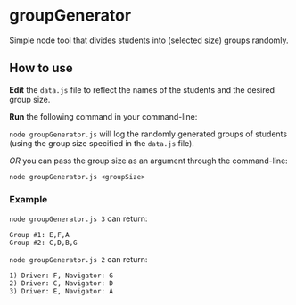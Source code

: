 # groupGenerator

Simple node tool that divides students into (selected size) groups randomly.

## How to use

**Edit** the `data.js` file to reflect the names of the students and the desired group size.

**Run** the following command in your command-line:

`node groupGenerator.js` will log the randomly generated groups of students (using the group size specified in the `data.js` file).

_OR_ you can pass the group size as an argument through the command-line:

`node groupGenerator.js <groupSize>`

### Example

`node groupGenerator.js 3` can return:

```plaintext
Group #1: E,F,A
Group #2: C,D,B,G
```

`node groupGenerator.js 2` can return:

```plaintext
1) Driver: F, Navigator: G
2) Driver: C, Navigator: D
3) Driver: E, Navigator: A
```
